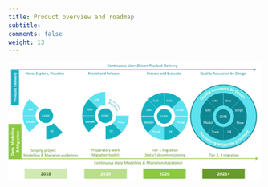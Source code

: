 ```yaml
---
title: Product overview and roadmap
subtitle: 
comments: false
weight: 13
---
```


![Product roadmap](content/images/Data_Cycle_Roadmap.png)
